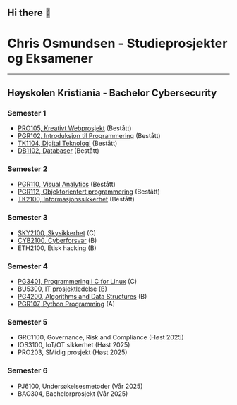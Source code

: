 ## Hi there 👋

# Chris Osmundsen - Studieprosjekter og Eksamener

---

## Høyskolen Kristiania - Bachelor Cybersecurity

### Semester 1
- [PRO105, Kreativt Webprosjekt](https://github.com/Chrisos02/PRO105-kreativt-webprosjekt-eksamen)        (Bestått)
- [PGR102, Introduksjon til Programmering](https://github.com/Chrisos02/PGR102-introduksjon-programmering) (Bestått)
- [TK1104, Digital Teknologi](https://github.com/Chrisos02/TK1104-digital-teknologi-eksamen)              (Bestått)
- [DB1102, Databaser](https://github.com/Chrisos02/DB1102-databaser-eksamen)                      (Bestått)

### Semester 2
- [PGR110, Visual Analytics](https://github.com/Chrisos02/PGR110-visual-analytics-eksamen)             (Bestått)
- [PGR112, Objektorientert programmering](https://github.com/Chrisos02/PGR112-objektorientert-programmering-eksamen)  (Bestått)
- [TK2100, Informasjonssikkerhet](https://github.com/Chrisos02/TK2100-informasjonssikkerhet-eksamen)          (Bestått)

### Semester 3
- [SKY2100, Skysikkerhet](https://github.com/Chrisos02/SKY2100-skysikkerhet-eksamen)  (C)
- [CYB2100. Cyberforsvar](https://github.com/Chrisos02/CYB2100-cyberforsvar-eksamen) (B)
- ETH2100, Etisk hacking (B)

### Semester 4
- [PG3401, Programmering i C for Linux](https://github.com/Chrisos02/PG3401-c-programmering)    (C)
- [BU5300, IT prosjektledelse](https://github.com/Chrisos02/BU5300-IT-prosjektledelse-eksamen)          (B)
- [PG4200, Algorithms and Data Structures](https://github.com/Chrisos02/PG4200-algoritmer-og-datastrukturer-eksamen) (B)
- [PGR107, Python Programming](https://github.com/Chrisos02/PGR107-python-eksamen)             (A)

### Semester 5
- GRC1100, Governance, Risk and Compliance (Høst 2025)
- IOS3100, IoT/OT sikkerhet (Høst 2025)
- PRO203, SMidig prosjekt (Høst 2025)

### Semester 6
- PJ6100, Undersøkelsesmetoder (Vår 2025)
- BAO304, Bachelorprosjekt (Vår 2025)
